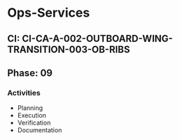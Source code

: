 # Ops-Services

## CI: CI-CA-A-002-OUTBOARD-WING-TRANSITION-003-OB-RIBS
## Phase: 09

### Activities
- Planning
- Execution
- Verification
- Documentation
